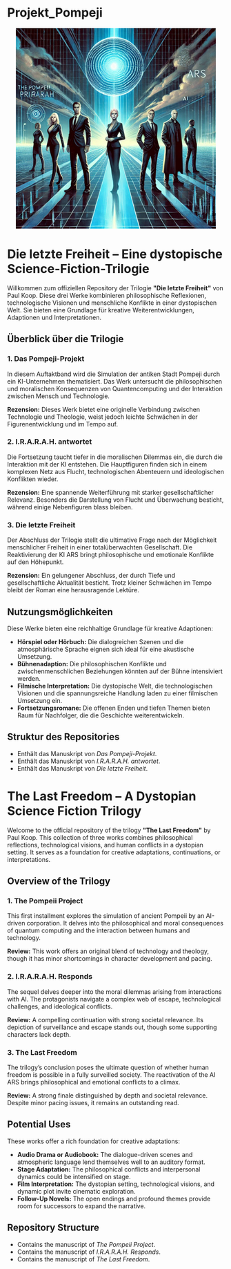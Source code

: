 # Projekt_Pompeji

<p align="center">
  <img src="Trilogie.jpg" alt="Trilogy Cover Image">
</p>


# Die letzte Freiheit – Eine dystopische Science-Fiction-Trilogie

Willkommen zum offiziellen Repository der Trilogie **"Die letzte Freiheit"** von Paul Koop. Diese drei Werke kombinieren philosophische Reflexionen, technologische Visionen und menschliche Konflikte in einer dystopischen Welt. Sie bieten eine Grundlage für kreative Weiterentwicklungen, Adaptionen und Interpretationen.

## Überblick über die Trilogie

### 1. **Das Pompeji-Projekt**
In diesem Auftaktband wird die Simulation der antiken Stadt Pompeji durch ein KI-Unternehmen thematisiert. Das Werk untersucht die philosophischen und moralischen Konsequenzen von Quantencomputing und der Interaktion zwischen Mensch und Technologie. 

**Rezension:** Dieses Werk bietet eine originelle Verbindung zwischen Technologie und Theologie, weist jedoch leichte Schwächen in der Figurenentwicklung und im Tempo auf.

### 2. **I.R.A.R.A.H. antwortet**
Die Fortsetzung taucht tiefer in die moralischen Dilemmas ein, die durch die Interaktion mit der KI entstehen. Die Hauptfiguren finden sich in einem komplexen Netz aus Flucht, technologischen Abenteuern und ideologischen Konflikten wieder.

**Rezension:** Eine spannende Weiterführung mit starker gesellschaftlicher Relevanz. Besonders die Darstellung von Flucht und Überwachung besticht, während einige Nebenfiguren blass bleiben.

### 3. **Die letzte Freiheit**
Der Abschluss der Trilogie stellt die ultimative Frage nach der Möglichkeit menschlicher Freiheit in einer totalüberwachten Gesellschaft. Die Reaktivierung der KI ARS bringt philosophische und emotionale Konflikte auf den Höhepunkt.

**Rezension:** Ein gelungener Abschluss, der durch Tiefe und gesellschaftliche Aktualität besticht. Trotz kleiner Schwächen im Tempo bleibt der Roman eine herausragende Lektüre.

## Nutzungsmöglichkeiten

Diese Werke bieten eine reichhaltige Grundlage für kreative Adaptionen:

- **Hörspiel oder Hörbuch:** Die dialogreichen Szenen und die atmosphärische Sprache eignen sich ideal für eine akustische Umsetzung.
- **Bühnenadaption:** Die philosophischen Konflikte und zwischenmenschlichen Beziehungen könnten auf der Bühne intensiviert werden.
- **Filmische Interpretation:** Die dystopische Welt, die technologischen Visionen und die spannungsreiche Handlung laden zu einer filmischen Umsetzung ein.
- **Fortsetzungsromane:** Die offenen Enden und tiefen Themen bieten Raum für Nachfolger, die die Geschichte weiterentwickeln.

## Struktur des Repositories

- Enthält das Manuskript von *Das Pompeji-Projekt*.
- Enthält das Manuskript von *I.R.A.R.A.H. antwortet*.
- Enthält das Manuskript von *Die letzte Freiheit*.


# The Last Freedom – A Dystopian Science Fiction Trilogy

Welcome to the official repository of the trilogy **"The Last Freedom"** by Paul Koop. This collection of three works combines philosophical reflections, technological visions, and human conflicts in a dystopian setting. It serves as a foundation for creative adaptations, continuations, or interpretations.

## Overview of the Trilogy

### 1. **The Pompeii Project**
This first installment explores the simulation of ancient Pompeii by an AI-driven corporation. It delves into the philosophical and moral consequences of quantum computing and the interaction between humans and technology.

**Review:** This work offers an original blend of technology and theology, though it has minor shortcomings in character development and pacing.

### 2. **I.R.A.R.A.H. Responds**
The sequel delves deeper into the moral dilemmas arising from interactions with AI. The protagonists navigate a complex web of escape, technological challenges, and ideological conflicts.

**Review:** A compelling continuation with strong societal relevance. Its depiction of surveillance and escape stands out, though some supporting characters lack depth.

### 3. **The Last Freedom**
The trilogy’s conclusion poses the ultimate question of whether human freedom is possible in a fully surveilled society. The reactivation of the AI ARS brings philosophical and emotional conflicts to a climax.

**Review:** A strong finale distinguished by depth and societal relevance. Despite minor pacing issues, it remains an outstanding read.

## Potential Uses

These works offer a rich foundation for creative adaptations:

- **Audio Drama or Audiobook:** The dialogue-driven scenes and atmospheric language lend themselves well to an auditory format.
- **Stage Adaptation:** The philosophical conflicts and interpersonal dynamics could be intensified on stage.
- **Film Interpretation:** The dystopian setting, technological visions, and dynamic plot invite cinematic exploration.
- **Follow-Up Novels:** The open endings and profound themes provide room for successors to expand the narrative.

## Repository Structure

- Contains the manuscript of *The Pompeii Project*.
- Contains the manuscript of *I.R.A.R.A.H. Responds*.
- Contains the manuscript of *The Last Freedom*.







